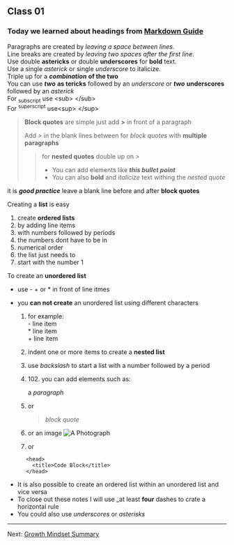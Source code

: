 ## Class 01

### Today we learned about headings from [Markdown Guide](https://www.markdownguide.org/basic-syntax/#headings)

Paragraphs are created by *leaving a space between lines*.  
Line breaks are created by *leaving two spaces after the first line*.  
Use double **astericks** or double __underscores__ for **bold** text.  
Use a single *asterick* or single _underscore_ to italicize.  
Triple up for a ***combination*** **of the two**  
You can use **_two_** **as
tericks** followed by an _underscore_ or __*two*__ __underscores__ followed by an *asterick*  
For <sub>subscript</sub> use \<sub\>  \</sub\>  
For <sup>superscript</sup> use\<sup\> \</sup\>


>**Block quotes** are simple  just add **>** in front of a paragraph
>
> Add *>* in the blank lines between for *block quotes* with **multiple paragraphs**
>> for **nested quotes** double up on *>*
>> - You can add elements like *__this bullet point__*
>> - You can also **bold** and *italicize* text withing the *nested quote*

it is **_good practice_** leave a blank line before and after **block quotes**

Creating a **list** is easy
1. create **ordered lists**
2. by adding line items
3. with numbers followed by periods
4. the numbers dont have to be in
7. numerical order
10. the list just needs to 
5. start with the number 1 

To create an __unordered list__
- use - + or * in front of line itmes
- you __can not create__ an unordered list using different characters

  1. for example:  
  \- line item  
  \* line item  
  \+ line item

  5.  indent one or more items to create a __nested list__

  6.  use _backslash_ to start a list with a number followed by a period

  7.  102\. you can add elements such as:


      a _paragraph_

  8. or
      > _block quote_

  9. or an image ![A Photograph](https://www.gannett-cdn.com/presto/2021/03/22/NRCD/9d9dd9e4-e84a-402e-ba8f-daa659e6e6c5-PhotoWord_003.JPG)
  8. or
```
      <head>
        <title>Code Block</title>
      </head>
```

- It is also possible to create an ordered list within an unordered list and vice versa
- To close out these notes I will use _at least **four** dashes to crate a horizontal rule  
- You could also use _underscores_ or *asterisks*
----

Next: [Growth Mindset Summary](\Reading-Notes\Class01\Lab01)




  

